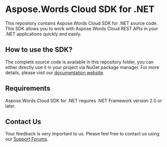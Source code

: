 # Aspose.Words Cloud SDK for .NET
This repository contains Aspose.Words Cloud SDK for .NET source code. This SDK allows you to work with Aspose.Words Cloud REST APIs in your .NET applications quickly and easily.

## How to use the SDK?
The complete source code is available in this repository folder, you can either directly use it in your project via NuGet package manager. For more details, please visit our [documentation website](https://docs.aspose.cloud/display/wordscloud/Available+SDKs#AvailableSDKs-.NET).

## Requirements
Aspose.Words Cloud SDK for .NET requires .NET Framework version 2.0 or later.

## Contact Us
Your feedback is very important to us. Please feel free to contact us using our [Support Forums](https://forum.aspose.cloud/c/words).
